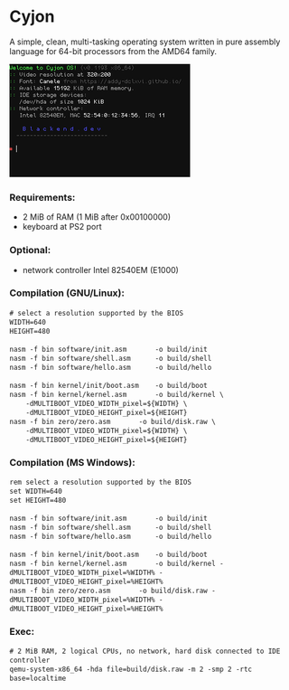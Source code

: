 # Cyjon

A simple, clean, multi-tasking operating system written in pure assembly language for 64-bit processors from the AMD64 family.

![screenshot](https://raw.githubusercontent.com/blackend/cyjon/master/cyjon.png)

### Requirements:

  - 2 MiB of RAM (1 MiB after 0x00100000)
  - keyboard at PS2 port

### Optional:

  - network controller Intel 82540EM (E1000)

### Compilation (GNU/Linux):

	# select a resolution supported by the BIOS
	WIDTH=640
	HEIGHT=480

	nasm -f bin software/init.asm		-o build/init
	nasm -f bin software/shell.asm		-o build/shell
	nasm -f bin software/hello.asm		-o build/hello

	nasm -f bin kernel/init/boot.asm	-o build/boot
	nasm -f bin kernel/kernel.asm		-o build/kernel \
		-dMULTIBOOT_VIDEO_WIDTH_pixel=${WIDTH} \
		-dMULTIBOOT_VIDEO_HEIGHT_pixel=${HEIGHT}
	nasm -f bin zero/zero.asm		-o build/disk.raw \
		-dMULTIBOOT_VIDEO_WIDTH_pixel=${WIDTH} \
		-dMULTIBOOT_VIDEO_HEIGHT_pixel=${HEIGHT}

### Compilation (MS Windows):

	rem select a resolution supported by the BIOS
	set WIDTH=640
	set HEIGHT=480

	nasm -f bin software/init.asm		-o build/init
	nasm -f bin software/shell.asm		-o build/shell
	nasm -f bin software/hello.asm		-o build/hello

	nasm -f bin kernel/init/boot.asm	-o build/boot
	nasm -f bin kernel/kernel.asm		-o build/kernel -dMULTIBOOT_VIDEO_WIDTH_pixel=%WIDTH% -dMULTIBOOT_VIDEO_HEIGHT_pixel=%HEIGHT%
	nasm -f bin zero/zero.asm		-o build/disk.raw -dMULTIBOOT_VIDEO_WIDTH_pixel=%WIDTH% -dMULTIBOOT_VIDEO_HEIGHT_pixel=%HEIGHT%

### Exec:

	# 2 MiB RAM, 2 logical CPUs, no network, hard disk connected to IDE controller
	qemu-system-x86_64 -hda file=build/disk.raw -m 2 -smp 2 -rtc base=localtime
